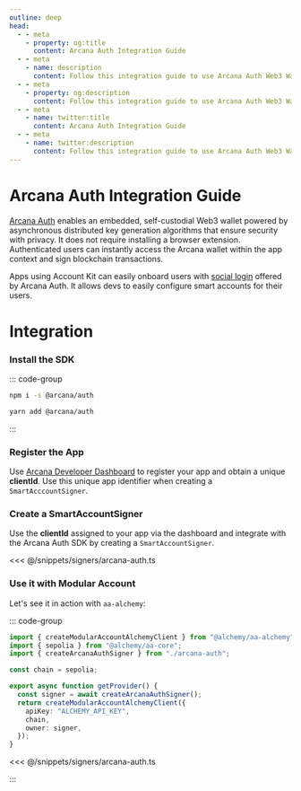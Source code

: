 ```yaml
---
outline: deep
head:
  - - meta
    - property: og:title
      content: Arcana Auth Integration Guide
  - - meta
    - name: description
      content: Follow this integration guide to use Arcana Auth Web3 Wallet Address as a signer with Account Kit, a vertically integrated stack for building apps that support ERC-4337 and ERC-6900.
  - - meta
    - property: og:description
      content: Follow this integration guide to use Arcana Auth Web3 Wallet Address as a signer with Account Kit, a vertically integrated stack for building apps that support ERC-4337 and ERC-6900.
  - - meta
    - name: twitter:title
      content: Arcana Auth Integration Guide
  - - meta
    - name: twitter:description
      content: Follow this integration guide to use Arcana Auth Web3 Wallet Address as a signer with Account Kit, a vertically integrated stack for building apps that support ERC-4337 and ERC-6900.
---
```


# Arcana Auth Integration Guide

[Arcana Auth](https://arcana.network) enables an embedded, self-custodial Web3 wallet powered by asynchronous distributed key generation algorithms that ensure security with privacy. It does not require installing a browser extension. Authenticated users can instantly access the Arcana wallet within the app context and sign blockchain transactions.

Apps using Account Kit can easily onboard users with [social login](https://docs.arcana.network/concepts/social-login) offered by Arcana Auth. It allows devs to easily configure smart accounts for their users.

# Integration

### Install the SDK

::: code-group

```bash [npm]
npm i -s @arcana/auth
```

```bash [yarn]
yarn add @arcana/auth
```

:::

### Register the App

Use [Arcana Developer Dashboard](https://dashboard.arcana.network) to register your app and obtain a unique **clientId**. Use this unique app identifier when creating a `SmartAcccountSigner`.

### Create a SmartAccountSigner

Use the **clientId** assigned to your app via the dashboard and integrate with the Arcana Auth SDK by creating a `SmartAccountSigner`.

<<< @/snippets/signers/arcana-auth.ts

### Use it with Modular Account

Let's see it in action with `aa-alchemy`:

::: code-group

```ts [example.ts]
import { createModularAccountAlchemyClient } from "@alchemy/aa-alchemy";
import { sepolia } from "@alchemy/aa-core";
import { createArcanaAuthSigner } from "./arcana-auth";

const chain = sepolia;

export async function getProvider() {
  const signer = await createArcanaAuthSigner();
  return createModularAccountAlchemyClient({
    apiKey: "ALCHEMY_API_KEY",
    chain,
    owner: signer,
  });
}
```

<<< @/snippets/signers/arcana-auth.ts

:::
